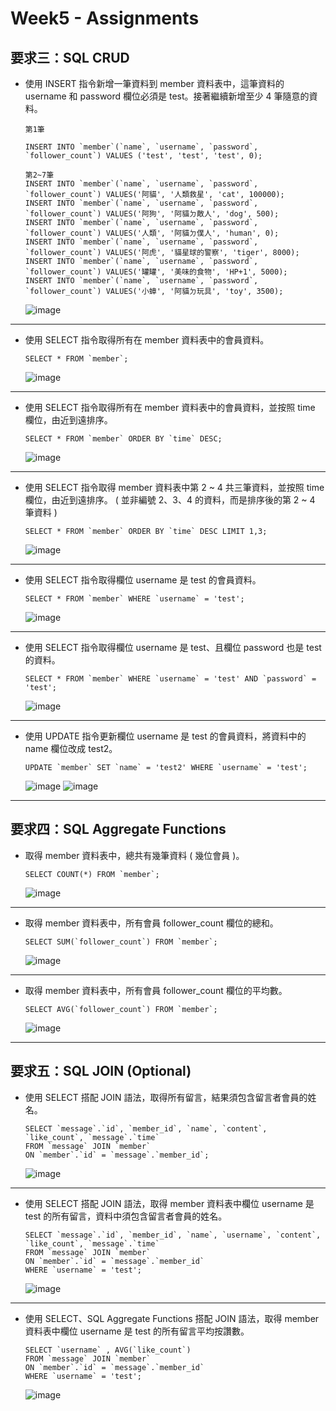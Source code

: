 # Week5 - Assignments
## 要求三：SQL CRUD
* 使⽤ INSERT 指令新增⼀筆資料到 member 資料表中，這筆資料的 username 和 password 欄位必須是 test。接著繼續新增⾄少 4 筆隨意的資料。
  ```
  第1筆
  
  INSERT INTO `member`(`name`, `username`, `password`, `follower_count`) VALUES ('test', 'test', 'test', 0);
  
  第2~7筆
  INSERT INTO `member`(`name`, `username`, `password`, `follower_count`) VALUES('阿貓', '人類救星', 'cat', 100000);
  INSERT INTO `member`(`name`, `username`, `password`, `follower_count`) VALUES('阿狗', '阿貓ㄉ敵人', 'dog', 500);
  INSERT INTO `member`(`name`, `username`, `password`, `follower_count`) VALUES('人類', '阿貓ㄉ僕人', 'human', 0);
  INSERT INTO `member`(`name`, `username`, `password`, `follower_count`) VALUES('阿虎', '貓星球的警察', 'tiger', 8000);
  INSERT INTO `member`(`name`, `username`, `password`, `follower_count`) VALUES('罐罐', '美味的食物', 'HP+1', 5000);
  INSERT INTO `member`(`name`, `username`, `password`, `follower_count`) VALUES('小蟑', '阿貓ㄉ玩具', 'toy', 3500);
  ```
  ![image](https://user-images.githubusercontent.com/110281590/196123199-57b51dbc-be61-4e57-b0a2-cabbd512814e.png)
---

* 使⽤ SELECT 指令取得所有在 member 資料表中的會員資料。
  ```
  SELECT * FROM `member`;
  ```
   ![image](https://user-images.githubusercontent.com/110281590/196124264-416eb6c8-d395-4ee4-831c-63f5b531acb1.png)
--- 

* 使⽤ SELECT 指令取得所有在 member 資料表中的會員資料，並按照 time 欄位，由近到遠排序。
  ```
  SELECT * FROM `member` ORDER BY `time` DESC;
  ```
  ![image](https://user-images.githubusercontent.com/110281590/196124408-de8e7a76-f405-4cb3-ae5e-367517492432.png)
---
  
* 使⽤ SELECT 指令取得 member 資料表中第 2 ~ 4 共三筆資料，並按照 time 欄位，由近到遠排序。
  ( 並非編號 2、3、4 的資料，⽽是排序後的第 2 ~ 4 筆資料 )
  ```
  SELECT * FROM `member` ORDER BY `time` DESC LIMIT 1,3;
  ```
  ![image](https://user-images.githubusercontent.com/110281590/196125133-c7d222df-34a2-43f5-a712-4859f2dc12d7.png)
---

* 使⽤ SELECT 指令取得欄位 username 是 test 的會員資料。
  ```
  SELECT * FROM `member` WHERE `username` = 'test';
  ```
  ![image](https://user-images.githubusercontent.com/110281590/196128864-c546555f-b959-4557-b685-682b104600e2.png)
---

* 使⽤ SELECT 指令取得欄位 username 是 test、且欄位 password 也是 test 的資料。
  ```
  SELECT * FROM `member` WHERE `username` = 'test' AND `password` = 'test';
  ```
  ![image](https://user-images.githubusercontent.com/110281590/196128749-4beccbae-0599-494c-a7e4-f33ce83f3c71.png)
---

* 使⽤ UPDATE 指令更新欄位 username 是 test 的會員資料，將資料中的 name 欄位改成 test2。
  ```
  UPDATE `member` SET `name` = 'test2' WHERE `username` = 'test';
  ```
  ![image](https://user-images.githubusercontent.com/110281590/196128598-7a3b9b79-0920-405e-b62b-a3fcbcf48f97.png)
  ![image](https://user-images.githubusercontent.com/110281590/196162923-7ee22d3a-d693-4a0b-b2c9-285572b72faf.png)
---

## 要求四：SQL Aggregate Functions

* 取得 member 資料表中，總共有幾筆資料 ( 幾位會員 )。
  ```
  SELECT COUNT(*) FROM `member`;
  ```
  ![image](https://user-images.githubusercontent.com/110281590/196128467-33d6b9b6-c1d9-46ec-942a-97577615ed41.png)
---

* 取得 member 資料表中，所有會員 follower_count 欄位的總和。
  ```
  SELECT SUM(`follower_count`) FROM `member`;
  ```
  ![image](https://user-images.githubusercontent.com/110281590/196129589-fdaf4596-05a2-4f9b-bec0-159a1c469e4f.png)
---

* 取得 member 資料表中，所有會員 follower_count 欄位的平均數。
  ```
  SELECT AVG(`follower_count`) FROM `member`;
  ```
  ![image](https://user-images.githubusercontent.com/110281590/196129950-b246977a-0135-4a4a-ab53-6daf4aa8b6ca.png)
---

## 要求五：SQL JOIN (Optional)
* 使⽤ SELECT 搭配 JOIN 語法，取得所有留⾔，結果須包含留⾔者會員的姓名。
  ```
  SELECT `message`.`id`, `member_id`, `name`, `content`, `like_count`, `message`.`time`
  FROM `message` JOIN `member`
  ON `member`.`id` = `message`.`member_id`;
  ```
  ![image](https://user-images.githubusercontent.com/110281590/196163945-03d9bcb4-5fe0-4f4f-986c-3305b856baf9.png)
---

* 使⽤ SELECT 搭配 JOIN 語法，取得 member 資料表中欄位 username 是 test 的所有留⾔，資料中須包含留⾔者會員的姓名。
  ```
  SELECT `message`.`id`, `member_id`, `name`, `username`, `content`, `like_count`, `message`.`time`
  FROM `message` JOIN `member`
  ON `member`.`id` = `message`.`member_id`
  WHERE `username` = 'test';
  ```
  ![image](https://user-images.githubusercontent.com/110281590/196161058-5a0776b5-493b-4a73-b11b-f4a9bf114e53.png)
---

* 使⽤ SELECT、SQL Aggregate Functions 搭配 JOIN 語法，取得 member 資料表中欄位 username 是 test 的所有留⾔平均按讚數。
  ```
  SELECT `username` , AVG(`like_count`)
  FROM `message` JOIN `member`
  ON `member`.`id` = `message`.`member_id`
  WHERE `username` = 'test';
  ```
  ![image](https://user-images.githubusercontent.com/110281590/196162100-355d4c3d-1962-43b1-bfe2-b6e52cd788a5.png)













